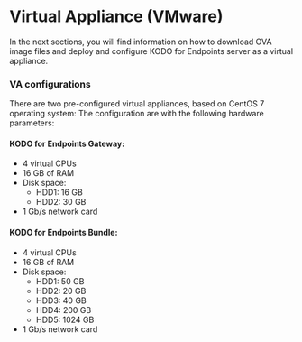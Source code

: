 # Virtual Appliance \(VMware\)

In the next sections, you will find information on how to download OVA image files and deploy and configure KODO for Endpoints server as a virtual appliance.

### **VA configurations**

There are two pre-configured virtual appliances, based on CentOS 7 operating system: The configuration are with the following hardware parameters:  

#### KODO for Endpoints Gateway:

* 4 virtual CPUs
* 16 GB of RAM
* Disk space:
  * HDD1: 16 GB
  * HDD2: 30 GB
* 1 Gb/s network card

#### KODO for Endpoints Bundle:

* 4 virtual CPUs
* 16 GB of RAM
* Disk space:
  * HDD1: 50 GB
  * HDD2: 20 GB
  * HDD3: 40 GB
  * HDD4: 200 GB
  * HDD5: 1024 GB 
* 1 Gb/s network card



